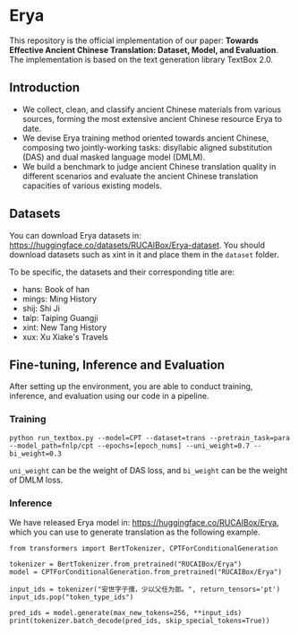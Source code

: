 # Erya
This repository is the official implementation of our paper: **Towards Effective Ancient Chinese Translation: Dataset, Model, and Evaluation**. The implementation is based on the text generation library TextBox 2.0.

## Introduction
- We collect, clean, and classify ancient Chinese materials from various sources, forming the most extensive ancient Chinese resource Erya to date.
- We devise Erya training method oriented towards ancient Chinese, composing two jointly-working tasks: disyllabic aligned substitution (DAS) and dual masked language model (DMLM).
- We build a benchmark to judge ancient Chinese translation quality in different scenarios and evaluate the ancient Chinese translation capacities of various existing models.


## Datasets

You can download Erya datasets in: https://huggingface.co/datasets/RUCAIBox/Erya-dataset. You should download datasets such as xint in it and place them in the `dataset` folder.

To be specific, the datasets and their corresponding title are:

- hans: Book of han
- mings: Ming History
- shij: Shi Ji
- taip: Taiping Guangji
- xint: New Tang History
- xux: Xu Xiake's Travels


## Fine-tuning, Inference and Evaluation
After setting up the environment, you are able to conduct training, inference, and evaluation using our code in a pipeline.

### Training
```
python run_textbox.py --model=CPT --dataset=trans --pretrain_task=para --model_path=fnlp/cpt --epochs=[epoch_nums] --uni_weight=0.7 --bi_weight=0.3
```
`uni_weight` can be the weight of DAS loss, and `bi_weight` can be the weight of DMLM loss.


### Inference
We have released Erya model in: https://huggingface.co/RUCAIBox/Erya, which you can use to generate translation as the following example.

```
from transformers import BertTokenizer, CPTForConditionalGeneration

tokenizer = BertTokenizer.from_pretrained("RUCAIBox/Erya")
model = CPTForConditionalGeneration.from_pretrained("RUCAIBox/Erya")

input_ids = tokenizer("安世字子孺，少以父任为郎。", return_tensors='pt')
input_ids.pop("token_type_ids")

pred_ids = model.generate(max_new_tokens=256, **input_ids)
print(tokenizer.batch_decode(pred_ids, skip_special_tokens=True))
```
